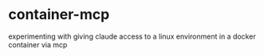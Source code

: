 # container-mcp
experimenting with giving claude access to a linux environment in a docker container via mcp
